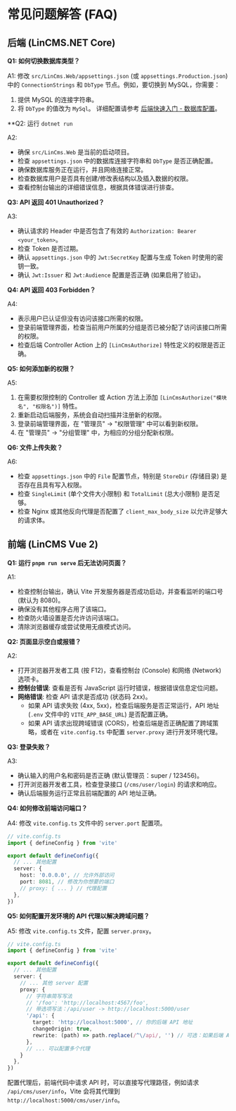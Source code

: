 # 常见问题解答 (FAQ)

## 后端 (LinCMS.NET Core)

**Q1: 如何切换数据库类型？**

A1: 修改 `src/LinCms.Web/appsettings.json` (或 `appsettings.Production.json`) 中的 `ConnectionStrings` 和 `DbType` 节点。例如，要切换到 MySQL，你需要：
1.  提供 MySQL 的连接字符串。
2.  将 `DbType` 的值改为 `MySql`。
详细配置请参考 [后端快速入门 - 数据库配置](./backend-quickstart.md#数据库配置)。

**Q2: 运行 `dotnet run` 

A2: 
- 确保 `src/LinCms.Web` 是当前的启动项目。
- 检查 `appsettings.json` 中的数据库连接字符串和 `DbType` 是否正确配置。
- 确保数据库服务正在运行，并且网络连接正常。
- 检查数据库用户是否具有创建/修改表结构以及插入数据的权限。
- 查看控制台输出的详细错误信息，根据具体错误进行排查。

**Q3: API 返回 401 Unauthorized？**

A3: 
- 确认请求的 Header 中是否包含了有效的 `Authorization: Bearer <your_token>`。
- 检查 Token 是否过期。
- 确认 `appsettings.json` 中的 `Jwt:SecretKey` 配置与生成 Token 时使用的密钥一致。
- 确认 `Jwt:Issuer` 和 `Jwt:Audience` 配置是否正确 (如果启用了验证)。

**Q4: API 返回 403 Forbidden？**

A4: 
- 表示用户已认证但没有访问该接口所需的权限。
- 登录前端管理界面，检查当前用户所属的分组是否已被分配了访问该接口所需的权限。
- 检查后端 Controller Action 上的 `[LinCmsAuthorize]` 特性定义的权限是否正确。

**Q5: 如何添加新的权限？**

A5: 
1.  在需要权限控制的 Controller 或 Action 方法上添加 `[LinCmsAuthorize("模块名", "权限名")]` 特性。
2.  重新启动后端服务，系统会自动扫描并注册新的权限。
3.  登录前端管理界面，在 "管理员" -> "权限管理" 中可以看到新权限。
4.  在 "管理员" -> "分组管理" 中，为相应的分组分配新权限。

**Q6: 文件上传失败？**

A6: 
- 检查 `appsettings.json` 中的 `File` 配置节点，特别是 `StoreDir` (存储目录) 是否存在且具有写入权限。
- 检查 `SingleLimit` (单个文件大小限制) 和 `TotalLimit` (总大小限制) 是否足够。
- 检查 Nginx 或其他反向代理是否配置了 `client_max_body_size` 以允许足够大的请求体。

## 前端 (LinCMS Vue 2)

**Q1: 运行 `pnpm run serve` 后无法访问页面？**

A1: 
- 检查控制台输出，确认 Vite 开发服务器是否成功启动，并查看监听的端口号 (默认为 8080)。
- 确保没有其他程序占用了该端口。
- 检查防火墙设置是否允许访问该端口。
- 清除浏览器缓存或尝试使用无痕模式访问。

**Q2: 页面显示空白或报错？**

A2: 
- 打开浏览器开发者工具 (按 F12)，查看控制台 (Console) 和网络 (Network) 选项卡。
- **控制台错误**: 查看是否有 JavaScript 运行时错误，根据错误信息定位问题。
- **网络错误**: 检查 API 请求是否成功 (状态码 2xx)。
    - 如果 API 请求失败 (4xx, 5xx)，检查后端服务是否正常运行，API 地址 (`.env` 文件中的 `VITE_APP_BASE_URL`) 是否配置正确。
    - 如果 API 请求出现跨域错误 (CORS)，检查后端是否正确配置了跨域策略，或者在 `vite.config.ts` 中配置 `server.proxy` 进行开发环境代理。

**Q3: 登录失败？**

A3: 
- 确认输入的用户名和密码是否正确 (默认管理员：super / 123456)。
- 打开浏览器开发者工具，检查登录接口 (`/cms/user/login`) 的请求和响应。
- 确认后端服务运行正常且前端配置的 API 地址正确。

**Q4: 如何修改前端访问端口？**

A4: 修改 `vite.config.ts` 文件中的 `server.port` 配置项。

```typescript
// vite.config.ts
import { defineConfig } from 'vite'

export default defineConfig({
  // ... 其他配置
  server: {
    host: '0.0.0.0', // 允许外部访问
    port: 8081, // 修改为你想要的端口
    // proxy: { ... } // 代理配置
  },
})
```

**Q5: 如何配置开发环境的 API 代理以解决跨域问题？**

A5: 修改 `vite.config.ts` 文件，配置 `server.proxy`。

```typescript
// vite.config.ts
import { defineConfig } from 'vite'

export default defineConfig({
  // ... 其他配置
  server: {
    // ... 其他 server 配置
    proxy: {
      // 字符串简写写法
      // '/foo': 'http://localhost:4567/foo',
      // 带选项写法：/api/user -> http://localhost:5000/user
      '/api': {
        target: 'http://localhost:5000', // 你的后端 API 地址
        changeOrigin: true,
        rewrite: (path) => path.replace(/^\/api/, '') // 可选：如果后端 API 没有 /api 前缀
      },
      // ... 可以配置多个代理
    }
  },
})
```
配置代理后，前端代码中请求 API 时，可以直接写代理路径，例如请求 `/api/cms/user/info`，Vite 会将其代理到 `http://localhost:5000/cms/user/info`。
